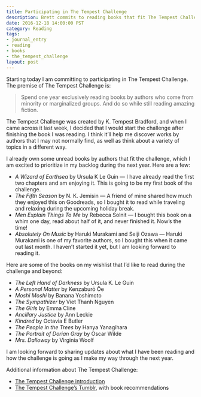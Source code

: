 ```yaml
---
title: Participating in The Tempest Challenge
description: Brett commits to reading books that fit The Tempest Challenge throughout 2017.
date: 2016-12-18 14:00:00 PST
category: Reading
tags:
- journal_entry
- reading
- books
- the_tempest_challenge
layout: post
---
```


Starting today I am committing to participating in The Tempest Challenge. The premise of The Tempest Challenge is:

> Spend one year exclusively reading books by authors who come from minority or marginalized groups. And do so while still reading amazing fiction.

The Tempest Challenge was created by K. Tempest Bradford, and when I came across it last week, I decided that I would start the challenge after finishing the book I was reading. I think it’ll help me discover works by authors that I may not normally find, as well as think about a variety of topics in a different way.

I already own some unread books by authors that fit the challenge, which I am excited to prioritize in my backlog during the next year. Here are a few:

- _A Wizard of Earthsea_ by Ursula K Le Guin — I have already read the first two chapters and am enjoying it. This is going to be my first book of the challenge.
- _The Fifth Season_ by N. K. Jemisin — A friend of mine shared how much they enjoyed this on Goodreads, so I bought it to read while traveling and relaxing during the upcoming holiday break.
- _Men Explain Things To Me_ by Rebecca Solnit — I bought this book on a whim one day, read about half of it, and never finished it. Now’s the time!
- _Absolutely On Music_ by Haruki Murakami and Seiji Ozawa — Haruki Murakami is one of my favorite authors, so I bought this when it came out last month. I haven’t started it yet, but I am looking forward to reading it.

Here are some of the books on my wishlist that I’d like to read during the challenge and beyond:

- _The Left Hand of Darkness_ by Ursula K. Le Guin
- _A Personal Matter_ by Kenzaburō Ōe
- _Moshi Moshi_ by Banana Yoshimoto
- _The Sympathizer_ by Viet Thanh Nguyen
- _The Girls_ by Emma Cline
- _Ancillary Justice_ by Ann Leckie
- _Kindred_ by Octavia E Butler
- _The People in the Trees_ by Hanya Yanagihara
- _The Portrait of Dorian Gray_ by Oscar Wilde
- _Mrs. Dalloway_ by Virginia Woolf

I am looking forward to sharing updates about what I have been reading and how the challenge is going as I make my way through the next year.
 
Additional information about The Tempest Challenge:

- [The Tempest Challenge introduction](https://tempest.fluidartist.com/non-fiction/the-challenge/)
- [The Tempest Challenge’s Tumblr](http://tempestchallenge.tumblr.com/), with book recommendations